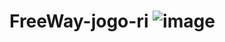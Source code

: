 # FreeWay-jogo-ri ![image](https://github.com/RichardSardisco/FreeWay-jogo-ri/assets/138728280/0c5b565e-bf4f-4cd2-941d-1c520558692e)
